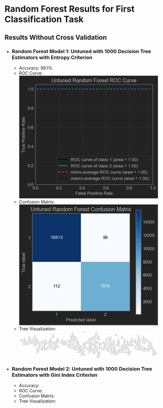 # Random Forest Results for First Classification Task
## Results Without Cross Validation

- ### Random Forest Model 1: Untuned with 1000 Decision Tree Estimators with Entropy Criterion
  - Accuracy: 99.1%
  - ROC Curve: ![](../../../images/random-forest/untuned-rf-roc-curve.png)
  - Confusion Matrix: ![](../../../images/random-forest/untuned-rf-confusion-matrix.png)
  - Tree Visualization: ![](../../../images/random-forest/untuned-random-forest-estimator.png)   

- ### Random Forest Model 2: Untuned with 1000 Decision Tree Estimators with Gini Index Criterion
  - Accuracy:
  - ROC Curve:
  - Confusion Matrix:
  - Tree Visualization: 
